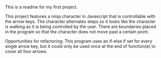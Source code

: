 This is a readme for my first project.

This project features a ninja character in Javascript that is controllable with the arrow keys.  The character alternates steps so it looks like the character is walking as it is being controlled by the user.  There are boundaries placed in the program so that the character does not move past a certain point.  

Opportunities for refactoring: This program uses an if-else if set for every single arrow key, but it could only be used once at the end of function(e) to cover all four arrows.